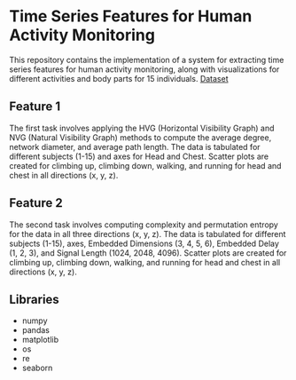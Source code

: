 # Time Series Features for Human Activity Monitoring
This repository contains the implementation of a system for extracting time series features for human activity monitoring, along with visualizations for different activities and body parts for 15 individuals. 
<a href='https://www.uni-mannheim.de/dws/research/projects/activity-recognition/#dataset_realworld'> Dataset</a>
## Feature 1
The first task involves applying the HVG (Horizontal Visibility Graph) and NVG (Natural Visibility Graph) methods to compute the average degree, network diameter, and average path length. The data is tabulated for different subjects (1-15) and axes for Head and Chest. Scatter plots are created for climbing up, climbing down, walking, and running for head and chest in all directions (x, y, z).
## Feature 2
The second task involves computing complexity and permutation entropy for the data in all three directions (x, y, z). The data is tabulated for different subjects (1-15), axes, Embedded Dimensions (3, 4, 5, 6), Embedded Delay (1, 2, 3), and Signal Length (1024, 2048, 4096). Scatter plots are created for climbing up, climbing down, walking, and running for head and chest in all directions (x, y, z).
## Libraries
* numpy
* pandas
* matplotlib
* os
* re
* seaborn


